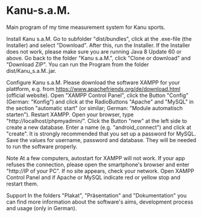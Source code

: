 # Kanu-s.a.M.
Main program of my time measurement system for Kanu sports.

Install Kanu s.a.M.
Go to subfolder "dist/bundles", click at the .exe-file (the Installer) and select "Download". After this, run the Installer.
If the Installer does not work, please make sure you are running Java 8 Update 60 or above. Go back to the folder "Kanu s.a.M.", click "Clone or download" and "Download ZIP". You can run the Program from the folder dist/Kanu_s.a.M..jar.

Configure Kanu s.a.M.
Please download the software XAMPP for your plattform, e.g. from https://www.apachefriends.org/de/download.html (official website). 
Open "XAMPP Control Panel", click the Button "Config" (German: "Konfig") and click at the RadioButtons "Apache" and "MySQL" in the section "automatic start" (or similar; German: "Module automatisch starten").
Restart XAMPP. Open your browser, type "http://localhost/phpmyadmin/". Click the Button "new" at the left side to create a new database. Enter a name (e.g. "android_connect") and click at "create". It is strongly recommended that you set up a password for MySQL.
Save the values for username, password and database. They will be needed to run the software properly.

Note
At a few computers, autostart for XAMPP will not work. If your app refuses the connection, please open the smartphone's browser and enter "http://IP of your PC". If no site appears, check your network. Open XAMPP Control Panel and if Apache or MySQL indicate red or yellow stop and restart them.

Support
In the folders "Plakat", "Präsentation" and "Dokumentation" you can find more information about the software's aims, development process and usage (only in German).